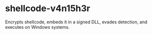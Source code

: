 # shellcode-v4n15h3r
Encrypts shellcode, embeds it in a signed DLL, evades detection, and executes on Windows systems.
